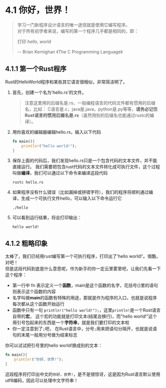 # 4.1 你好，世界！

> 学习一门新程序设计语言的唯一途径就是使用它编写程序。  
> 对于所有初学者来说，编写的第一个程序几乎都是相同的，即：    
>  
> 打印 *hello, world*  
>
> -- Brian Kernighan 《The C Programming Language》

## 4.1.1 第一个Rust程序

Rust的HelloWorld程序和某些其它语言很相似，非常简洁明了。

1. 首先，创建一个名为'hello.rs'的文件。  

    >注意这里用的后缀名是.rs，一般编程语言的代码文件都有惯用的后缀名，比如：
    C语言是.c，java是.java，python是.py等等，**请务必记住Rust语言的惯用后缀名是.rs**（虽然用别的后缀名也能通过rustc的编译）。  

2. 用你喜欢的编辑器编辑hello.rs，输入以下代码

    ```rust
    fn main(){
        println!("hello world!");
    }
    ```

3. 保存上面的代码后，我们发现hello.rs只是一个包含代码的文本文件，并不能直接运行。
我们需要把包含rust代码的文本文件转化成可执行文件，这个过程叫做**编译**，我们可以通过以下命令来编译这段代码

    ```
    rustc hello.rs
    ```

4. 如果程序没有什么错误（比如漏掉或拼错字符），我们的程序将顺利通过编译，生成一个可执行文件hello，可以输入以下命令运行它

    ```
    ./hello
    ```

5. 可以看到运行结果，将会打印输出：

    ```
    hello world!
    ```

## 4.1.2 粗略印象

太棒了，我们已经用rust编写第一个可执行程序，打印出了'hello world!'。很酷，对吧！  
但是这段代码到底是什么意思呢，作为新手的你一定云里雾里吧，让我们先看一下这个程序：

- 第一行中 fn 表示定义一个**函数**，main是这个函数的名字，花括号{}里的语句则表示这个函数的内容
- 名字叫做**main**的函数有特殊的用途，那就是作为程序的入口，也就是说程序每次都从这个函数开始运行
- 函数中只有一句 ```println!("hello world!");```，这里```println!```是一个Rust语言自带的**宏**，
这个宏的功能就是打印文本(结尾会换行)，而"hello world!"这个用引号包起来的东西是一个**字符串**，就是我们要打印的文本啦
- 你一定注意到了```;```吧， 在Rust语言中，分号```;```用来把语句分隔开，也就是说语句的末尾一般用分号做为结束标志

你可以试试把引号里的hello world!换成别的文本：

```rust
fn main(){
    println!("你好，世界!");
}
```

这段程序将打印出中文的```你好，世界!```，是不是很惊讶，这是因为Rust语言默认使用utf8编码，因此可以处理中文字符串！  
